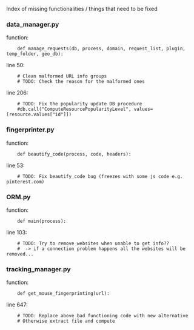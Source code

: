 Index of missing functionalities / things that need to be fixed



### data_manager.py

function:
```
    def manage_requests(db, process, domain, request_list, plugin, temp_folder, geo_db):
```
line 50:
```
    # Clean malformed URL info groups
    # TODO: Check the reason for the malformed ones
```
line 206:
```
    # TODO: Fix the popularity update DB procedure
    #db.call("ComputeResourcePopularityLevel", values=[resource.values["id"]])
```



### fingerprinter.py

function:
```
    def beautify_code(process, code, headers):
```
line 53:
```
    # TODO: Fix beautify_code bug (freezes with some js code e.g. pinterest.com)
```



### ORM.py

function:
```
    def main(process):
```
line 103:
```
    # TODO: Try to remove websites when unable to get info??
    #  -> if a connection problem happens all the websites will be removed...
```



### tracking_manager.py

function:
```
    def get_mouse_fingerprinting(url):
```
line 647:
```
    # TODO: Replace above bad functioning code with new alternative
    # Otherwise extract file and compute
```

